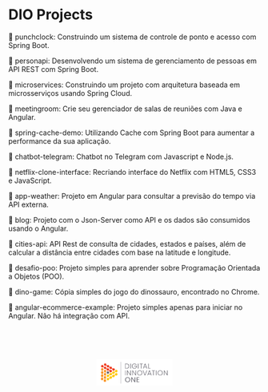 # DIO Projects

:file_folder: punchclock: Construindo um sistema de controle de ponto e acesso com Spring Boot.

:file_folder: personapi: Desenvolvendo um sistema de gerenciamento de pessoas em API REST com Spring Boot.

:file_folder: microservices: Construindo um projeto com arquitetura baseada em microsserviços usando Spring Cloud.

:file_folder: meetingroom: Crie seu gerenciador de salas de reuniões com Java e Angular.

:file_folder: spring-cache-demo: Utilizando Cache com Spring Boot para aumentar a performance da sua aplicação.

:file_folder: chatbot-telegram: Chatbot no Telegram com Javascript e Node.js.

:file_folder: netflix-clone-interface: Recriando interface do Netflix com HTML5, CSS3 e JavaScript.

:file_folder: app-weather: Projeto em Angular para consultar a previsão do tempo via API externa.

:file_folder: blog: Projeto com o Json-Server como API e os dados são consumidos usando o Angular.

:file_folder: cities-api: API Rest de consulta de cidades, estados e países, além de calcular a distância entre cidades com base na latitude e longitude.

:file_folder: desafio-poo: Projeto simples para aprender sobre Programação Orientada a Objetos (POO).

:file_folder: dino-game: Cópia simples do jogo do dinossauro, encontrado no Chrome.

:file_folder: angular-ecommerce-example: Projeto simples apenas para iniciar no Angular. Não há integração com API.
 
<br>
<br>
<br>

<p align="center">
    <img src="images/logo-dio.png" width="30%"/>
</p>